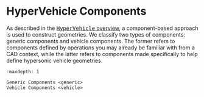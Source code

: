 # HyperVehicle Components

As described in the [<tt>HyperVehicle</tt> overview](overview), a component-based approach is
used to construct geometries. We classify two types of components: generic components and vehicle 
components. The former refers to components defined by operations you may already be familiar
with from a CAD context, while the latter refers to components made specifically to help define
hypersonic vehicle geometries.


```{toctree}
:maxdepth: 1

Generic Components <generic>
Vehicle Components <vehicle>
```

